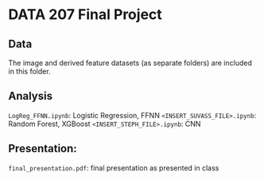 # DATA 207 Final Project 

## Data

The image and derived feature datasets (as separate folders) are included in this folder. 

## Analysis

`LogReg_FFNN.ipynb`: Logistic Regression, FFNN
`<INSERT_SUVASS_FILE>.ipynb`: Random Forest, XGBoost 
`<INSERT_STEPH_FILE>.ipynb`: CNN 

## Presentation: 

`final_presentation.pdf`: final presentation as presented in class 